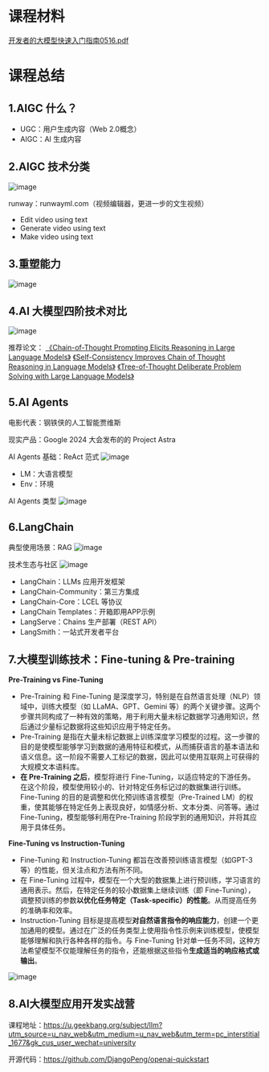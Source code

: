 # 课程材料
[开发者的大模型快速入门指南0516.pdf](https://github.com/user-attachments/files/17083500/0516.pdf)

# 课程总结
## 1.AIGC 什么？
- UGC：用户生成内容（Web 2.0概念）
- AIGC：AI 生成内容

## 2.AIGC 技术分类
![image](https://github.com/user-attachments/assets/40fed720-40fa-42b9-bc89-e2bca54e2758)

runway：runwayml.com（视频编辑器，更进一步的文生视频）
- Edit video using text
- Generate video using text
- Make video using text

## 3.重塑能力
![image](https://github.com/user-attachments/assets/8efa92af-ed0f-4628-8ca9-a171cb17d33d)

## 4.AI 大模型四阶技术对比
![image](https://github.com/user-attachments/assets/cc2a0adf-eb04-4303-ad51-88b107ec4c64)

推荐论文：
[《Chain-of-Thought Prompting Elicits Reasoning in Large Language Models》](https://github.com/user-attachments/files/17083507/Chain-of-Thought.Prompting.Elicits.Reasoning.pdf)
[《Self-Consistency Improves Chain of Thought Reasoning in Language Models》](https://github.com/user-attachments/files/17083916/Self-Consistency.Improves.Chain.of.Thought.Reasoning.in.Language.Models.pdf)
[《Tree-of-Thought Deliberate Problem Solving with Large Language Models》](https://github.com/user-attachments/files/17083917/Tree-of-Thought.Deliberate.Problem.Solving.with.Large.Language.Models.pdf)

## 5.AI Agents
电影代表：钢铁侠的人工智能贾维斯

现实产品：Google 2024 大会发布的的 Project Astra

AI Agents 基础：ReAct 范式
![image](https://github.com/user-attachments/assets/4de63133-c058-4b94-a4a0-60f4bda896f0)
- LM：大语言模型
- Env：环境

AI Agents 类型
![image](https://github.com/user-attachments/assets/f4020ff3-2b0d-4a28-b87d-a4f665296ad1)

## 6.LangChain
典型使用场景：RAG
![image](https://github.com/user-attachments/assets/a80c326d-aecf-4183-b39e-3655aaa36808)

技术生态与社区
![image](https://github.com/user-attachments/assets/fb3c30a6-7078-4ffa-bd71-7a2df569fca9)
- LangChain：LLMs 应用开发框架
- LangChain-Community：第三方集成
- LangChain-Core：LCEL 等协议
- LangChain Templates：开箱即用APP示例
- LangServe：Chains 生产部署（REST API）
- LangSmith：一站式开发者平台

## 7.大模型训练技术：Fine-tuning & Pre-training
**Pre-Training vs Fine-Tuning**
- Pre-Training 和 Fine-Tuning 是深度学习，特别是在自然语言处理（NLP）领域中，训练大模型（如 LLaMA、GPT、Gemini 等）的两个关键步骤。这两个步骤共同构成了一种有效的策略，用于利用大量未标记数据学习通用知识，然后通过少量标记数据将这些知识应用于特定任务。
- Pre-Training 是指在大量未标记数据上训练深度学习模型的过程。这一步骤的目的是使模型能够学习到数据的通用特征和模式，从而捕获语言的基本语法和语义信息。这一阶段不需要人工标记的数据，因此可以使用互联网上可获得的大规模文本语料库。
- **在 Pre-Training 之后**，模型将进行 Fine-Tuning，以适应特定的下游任务。在这个阶段，模型使用较小的、针对特定任务标记过的数据集进行训练。Fine-Tuning 的目的是调整和优化预训练语言模型（Pre-Trained LM）的权重，使其能够在特定任务上表现良好，如情感分析、文本分类、问答等。通过 Fine-Tuning，模型能够利用在Pre-Training 阶段学到的通用知识，并将其应用于具体任务。

**Fine-Tuning vs Instruction-Tuning**
- Fine-Tuning 和 Instruction-Tuning 都旨在改善预训练语言模型（如GPT-3等）的性能，但关注点和方法有所不同。
- 在 Fine-Tuning 过程中，模型在一个大型的数据集上进行预训练，学习语言的通用表示。然后，在特定任务的较小数据集上继续训练（即 Fine-Tuning），调整预训练的参数**以优化任务特定（Task-specific）的性能**。从而提高任务的准确率和效率。
- Instruction-Tuning 目标是提高模型**对自然语言指令的响应能力**，创建一个更加通用的模型。通过在广泛的任务类型上使用指令性示例来训练模型，使模型能够理解和执行各种各样的指令。与 Fine-Tuning 针对单一任务不同，这种方法希望模型不仅能理解任务的指令，还能根据这些指令**生成适当的响应格式或输出**。

![image](https://github.com/user-attachments/assets/b046f3ea-1206-4e1b-9bec-b3acd53da623)

## 8.AI大模型应用开发实战营
课程地址：https://u.geekbang.org/subject/llm?utm_source=u_nav_web&utm_medium=u_nav_web&utm_term=pc_interstitial_1677&gk_cus_user_wechat=university

开源代码：https://github.com/DjangoPeng/openai-quickstart

